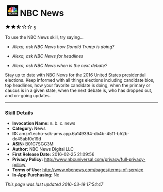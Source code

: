 # &nbsp;<img src="app_icon" alt="NBC News icon" width="36"> NBC News
![2.9 stars](../../../images/ic_star_black_18dp_1x.png)![2.9 stars](../../../images/ic_star_black_18dp_1x.png)![2.9 stars](../../../images/ic_star_half_black_18dp_1x.png)![2.9 stars](../../../images/ic_star_border_black_18dp_1x.png)![2.9 stars](../../../images/ic_star_border_black_18dp_1x.png) 5

To use the NBC News skill, try saying...

* *Alexa, ask NBC News how Donald Trump is doing?*

* *Alexa, ask NBC News for headlines*

* *Alexa, ask NBC News when is the next debate?*

Stay up to date with NBC News for the 2016 United States presidential elections. Keep informed with all things elections including candidate bios, top headlines, how your favorite candidate is doing, when the primary or caucus is in a given state, when the next debate is, who has dropped out, and on-going updates.

***

### Skill Details

* **Invocation Name:** n. b. c. news
* **Category:** News
* **ID:** amzn1.echo-sdk-ams.app.6a149394-db4b-4511-b52b-dc45abf0c19d
* **ASIN:** B01C7SGG3M
* **Author:** NBC News Digital LLC
* **First Release Date:** 2016-02-25 21:09:56
* **Privacy Policy:** http://www.nbcuniversal.com/privacy/full-privacy-policy/
* **Terms of Use:** http://www.nbcnews.com/pages/terms-of-service
* **In-App Purchasing:** No

*This page was last updated 2016-03-19 17:54:47*
